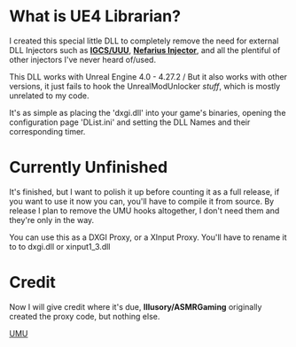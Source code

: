 # What is UE4 Librarian?

I created this special little DLL to completely remove the need for external DLL Injectors such as [**IGCS/UUU**](https://framedsc.com/GeneralGuides/universal_ue4_consoleunlocker.htm), [**Nefarius Injector**](https://github.com/nefarius/Injector), and all the plentiful of other injectors I've never heard of/used.

This DLL works with Unreal Engine 4.0 - 4.27.2 / But it also works with other versions, it just fails to hook the UnrealModUnlocker *stuff*, which is mostly unrelated to my code.

It's as simple as placing the 'dxgi.dll' into your game's binaries, opening the configuration page 'DList.ini' and setting the DLL Names and their corresponding timer.

# Currently Unfinished
It's finished, but I want to polish it up before counting it as a full release, if you want to use it now you can, you'll have to compile it from source.
By release I plan to remove the UMU hooks altogether, I don't need them and they're only in the way.

You can use this as a DXGI Proxy, or a XInput Proxy. 
You'll have to rename it to to dxgi.dll or xinput1_3.dll

# Credit
Now I will give credit where it's due, **Illusory/ASMRGaming** originally created the proxy code, but nothing else.

[UMU](https://github.com/IllusorySoftware/UnrealModUnlocker-Public)

